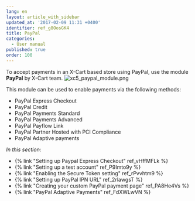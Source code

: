 ```yaml
---
lang: en
layout: article_with_sidebar
updated_at: '2017-02-09 11:31 +0400'
identifier: ref_g8OosGK4
title: PayPal
categories:
  - User manual
published: true
order: 100
---
```

To accept payments in an X-Cart based store using PayPal, use the module **PayPal** by X-Cart team.
    ![xc5_paypal_module.png]({{site.baseurl}}/attachments/ref_g8OosGK4/xc5_paypal_module.png)

This module can be used to enable payments via the following methods:

*   PayPal Express Checkout
*   PayPal Credit
*   PayPal Payments Standard
*   PayPal Payments Advanced
*   PayPal Payflow Link
*   PayPal Partner Hosted with PCI Compliance
*   PayPal Adaptive payments

_In this section:_

*   {% link "Setting up Paypal Express Checkout" ref_vHffMFLk %}
*   {% link "Setting up a test account" ref_P9Imto9y %}
*   {% link "Enabling the Secure Token setting" ref_rPvvhtm9 %}
*   {% link "Setting up PayPal IPN URL" ref_2rlawgsT %}
*   {% link "Creating your custom PayPal payment page" ref_PA8He4Vs %}
*   {% link "PayPal Adaptive Payments" ref_FdXWLwVN %}
